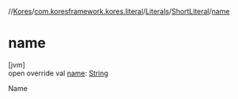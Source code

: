 //[Kores](../../../../index.md)/[com.koresframework.kores.literal](../../index.md)/[Literals](../index.md)/[ShortLiteral](index.md)/[name](name.md)

# name

[jvm]\
open override val [name](name.md): [String](https://kotlinlang.org/api/latest/jvm/stdlib/kotlin/-string/index.html)

Name
